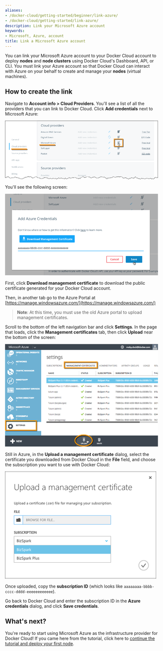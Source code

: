 ```yaml
---
aliases:
- /docker-cloud/getting-started/beginner/link-azure/
- /docker-cloud/getting-started/link-azure/
description: Link your Microsoft Azure account
keywords:
- Microsoft, Azure, account
title: Link a Microsoft Azure account
---
```


You can link your Microsoft Azure account to your Docker Cloud account to deploy **nodes** and **node clusters** using Docker Cloud's Dashboard, API, or CLI. You must link your Azure account so that Docker Cloud can interact with Azure on your behalf to create and manage your **nodes** (virtual machines).

## How to create the link

Navigate to **Account info \> Cloud Providers**. You'll see a list of all the providers that you can link to Docker Cloud. Click **Add credentials** next to Microsoft Azure:

![](images/azure-link-account.png)

You'll see the following screen:

![](images/azure-link-modal.png)

First, click **Download management certificate** to download the public certificate generated for your Docker Cloud account.

Then, in another tab go to the Azure Portal at [https://manage.windowsazure.com/](https://manage.windowsazure.com/)

> **Note**: At this time, you must use the old Azure portal to upload management certificates.

Scroll to the bottom of the left navigation bar and click **Settings**.  In the page that loads, click the **Management certificates** tab, then click **Upload** near the bottom of the screen:

![](images/azure-portal-subscriptions.png)

Still in Azure, in the **Upload a management certificate** dialog, select the certificate you downloaded from Docker Cloud in the **File** field, and choose the subscription you want to use with Docker Cloud:

![](images/azure-upload-certificate.png)

Once uploaded, copy the **subscription ID** (which looks like `aaaaaaaa-bbbb-cccc-dddd-eeeeeeeeeeee`).

Go back to Docker Cloud and enter the subscription ID in the **Azure credentials** dialog, and click **Save credentials**.

## What's next?

You're ready to start using Microsoft Azure as the infrastructure provider for Docker Cloud! If you came here from the tutorial, click here to [continue the tutorial and deploy your first node](../getting-started/your_first_node.md).
